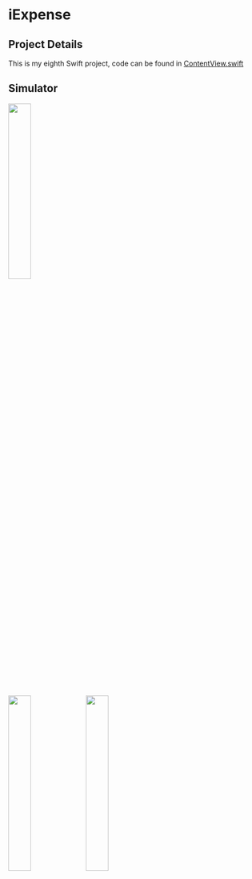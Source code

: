 # iExpense


## Project Details
This is my eighth Swift project, code can be found in [ContentView.swift](https://github.com/KristinnGodfrey/iExpense/blob/master/iExpense/ContentView.swift)
                                                                        

## Simulator
<p align="left">
  <img src="img/p1.png" width="30%" /> 
</p>
<p align="left">
  <img src="img/p2.png" width="30%" /> 
  <img src="img/p3.png" width="30%" /> 
</p>

